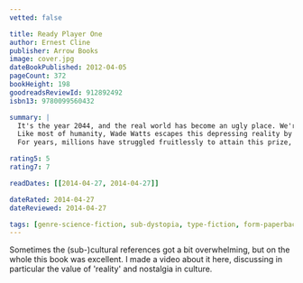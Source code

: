 ```yaml
---
vetted: false

title: Ready Player One
author: Ernest Cline
publisher: Arrow Books
image: cover.jpg
dateBookPublished: 2012-04-05
pageCount: 372
bookHeight: 198
goodreadsReviewId: 912892492
isbn13: 9780099560432

summary: |
  It's the year 2044, and the real world has become an ugly place. We're out of oil. We've wrecked the climate. Famine, poverty, and disease are widespread. 
  Like most of humanity, Wade Watts escapes this depressing reality by spending his waking hours jacked into the OASIS, a sprawling virtual utopia where you can be anything you want to be, where you can live and play and fall in love on any of ten thousand planets. And like most of humanity, Wade is obsessed by the ultimate lottery ticket that lies concealed within this alternate reality: OASIS founder James Halliday, who dies with no heir, has promised that control of the OASIS - and his massive fortune - will go to the person who can solve the riddles he has left scattered throughout his creation. 
  For years, millions have struggled fruitlessly to attain this prize, knowing only that the riddles are based in the culture of the late twentieth century. And then Wade stumbles onto the key to the first puzzle. Suddenly, he finds himself pitted against thousands of competitors in a desperate race to claim the ultimate prize, a chase that soon takes on terrifying real-world dimensions - and that will leave both Wade and his world profoundly changed.

rating5: 5
rating7: 7

readDates: [[2014-04-27, 2014-04-27]]

dateRated: 2014-04-27
dateReviewed: 2014-04-27

tags: [genre-science-fiction, sub-dystopia, type-fiction, form-paperback]
---
```


Sometimes the (sub-)cultural references got a bit overwhelming, but on the whole this book was excellent. I made a video about it here, discussing in particular the value of 'reality' and nostalgia in culture.
